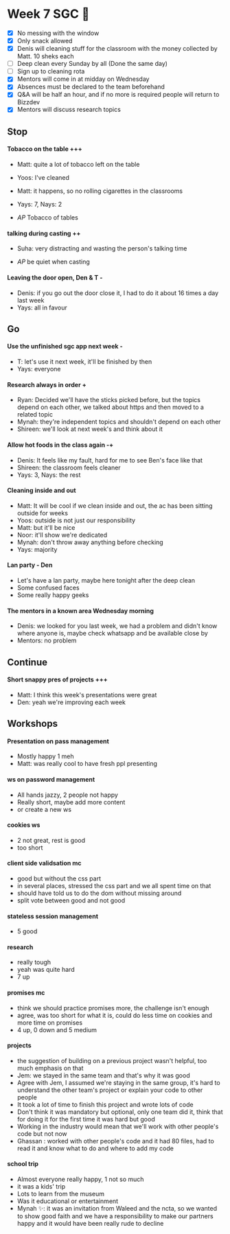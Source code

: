 # Week 7 SGC :cookie:

* [x] No messing with the window
* [x] Only snack allowed
* [x] Denis will cleaning stuff for the classroom with the money collected by Matt. 10 sheks each
* [ ] Deep clean every Sunday by all (Done the same day)
* [ ] Sign up to cleaning rota
* [x] Mentors will come in at midday on Wednesday
* [x] Absences must be declared to the team beforehand
* [x] Q&A will be half an hour, and if no more is required people will return to Bizzdev
* [x] Mentors will discuss research topics

## Stop

#### Tobacco on the table +++

* Matt: quite a lot of tobacco left on the table
* Yoos: I've cleaned
* Matt: it happens, so no rolling cigarettes in the classrooms

* Yays: 7, Nays: 2
* _AP_ Tobacco of tables

#### talking during casting ++

* Suha: very distracting and wasting the person's talking time

* _AP_ be quiet when casting

#### Leaving the door open, Den & T -

* Denis: if you go out the door close it, I had to do it about 16 times a day last week
* Yays: all in favour

## Go

#### Use the unfinished sgc app next week -

* T: let's use it next week, it'll be finished by then
* Yays: everyone

#### Research always in order +

* Ryan: Decided we'll have the sticks picked before, but the topics depend on each other, we talked about https and then moved to a related topic
* Mynah: they're independent topics and shouldn't depend on each other
* Shireen: we'll look at next week's and think about it

#### Allow hot foods in the class again -+

* Denis: It feels like my fault, hard for me to see Ben's face like that
* Shireen: the classroom feels cleaner
* Yays: 3, Nays: the rest

#### Cleaning inside and out

* Matt: It will be cool if we clean inside and out, the ac has been sitting outside for weeks
* Yoos: outside is not just our responsibility
* Matt: but it'll be nice
* Noor: it'll show we're dedicated
* Mynah: don't throw away anything before checking
* Yays: majority

#### Lan party - Den

* Let's have a lan party, maybe here tonight after the deep clean
* Some confused faces
* Some really happy geeks

#### The mentors in a known area Wednesday morning

* Denis: we looked for you last week, we had a problem and didn't know where anyone is, maybe check whatsapp and be available close by
* Mentors: no problem

## Continue

#### Short snappy pres of projects +++

* Matt: I think this week's presentations were great
* Den: yeah we're improving each week

## Workshops

#### Presentation on pass management

* Mostly happy 1 meh
* Matt: was really cool to have fresh ppl presenting

#### ws on password management

* All hands jazzy, 2 people not happy
* Really short, maybe add more content
* or create a new ws

#### cookies ws

* 2 not great, rest is good
* too short

#### client side validsation mc

* good but without the css part
* in several places, stressed the css part and we all spent time on that
* should have told us to do the dom without missing around
* split vote between good and not good

#### stateless session management

* 5 good

#### research

* really tough
* yeah was quite hard
* 7 up

#### promises mc

* think we should practice promises more, the challenge isn't enough
* agree, was too short for what it is, could do less time on cookies and more time on promises
* 4 up, 0 down and 5 medium

#### projects

* the suggestion of building on a previous project wasn't helpful, too much emphasis on that
* Jem: we stayed in the same team and that's why it was good
* Agree with Jem, I assumed we're staying in the same group, it's hard to understand the other team's project or explain your code to other people
* It took a lot of time to finish this project and wrote lots of code
* Don't think it was mandatory but optional, only one team did it, think that for doing it for the first time it was hard but good
* Working in the industry would mean that we'll work with other people's code but not now
* Ghassan : worked with other people's code and it had 80 files, had to read it and know what to do and where to add my code

#### school trip

* Almost everyone really happy, 1 not so much
* it was a kids' trip
* Lots to learn from the museum
* Was it educational or entertainment
* Mynah :sparkles:: it was an invitation from Waleed and the ncta, so we wanted to show good faith and we have a responsibility to make our partners happy and it would have been really rude to decline
